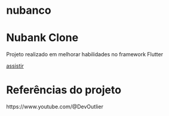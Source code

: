 # nubanco
<h1>Nubank Clone</h1>
<p>Projeto realizado em melhorar habilidades no framework Flutter</p>

[assistir](https://youtu.be/F2Mj9rwdktI?si=VmTu-UYoFwBd9t3N)

# Referências do projeto
<p>https://www.youtube.com/@DevOutlier</p>



